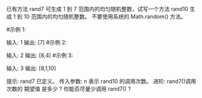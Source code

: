 已有方法 rand7 可生成 1 到 7 范围内的均匀随机整数，试写一个方法 rand10 生成 1 到 10 范围内的均匀随机整数。
不要使用系统的 Math.random() 方法。

#示例 1:

输入: 1
输出: [7]
#示例 2:

输入: 2
输出: [8,4]
#示例 3:

输入: 3
输出: [8,1,10]
 

提示:
rand7 已定义。
传入参数: n 表示 rand10 的调用次数。 
进阶:
rand7()调用次数的 期望值 是多少 ?
你能否尽量少调用 rand7() ?

